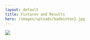 ```yaml
---
layout: default
title: Fixtures and Results
hero: /images/uploads/badminton2.jpg
---
```

![](/images/uploads/results250122.jpg)